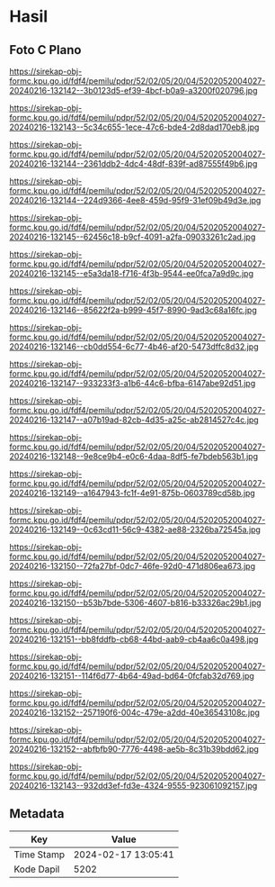# Hasil

## Foto C Plano

https://sirekap-obj-formc.kpu.go.id/fdf4/pemilu/pdpr/52/02/05/20/04/5202052004027-20240216-132142--3b0123d5-ef39-4bcf-b0a9-a3200f020796.jpg

https://sirekap-obj-formc.kpu.go.id/fdf4/pemilu/pdpr/52/02/05/20/04/5202052004027-20240216-132143--5c34c655-1ece-47c6-bde4-2d8dad170eb8.jpg

https://sirekap-obj-formc.kpu.go.id/fdf4/pemilu/pdpr/52/02/05/20/04/5202052004027-20240216-132144--2361ddb2-4dc4-48df-839f-ad87555f49b6.jpg

https://sirekap-obj-formc.kpu.go.id/fdf4/pemilu/pdpr/52/02/05/20/04/5202052004027-20240216-132144--224d9366-4ee8-459d-95f9-31ef09b49d3e.jpg

https://sirekap-obj-formc.kpu.go.id/fdf4/pemilu/pdpr/52/02/05/20/04/5202052004027-20240216-132145--62456c18-b9cf-4091-a2fa-09033261c2ad.jpg

https://sirekap-obj-formc.kpu.go.id/fdf4/pemilu/pdpr/52/02/05/20/04/5202052004027-20240216-132145--e5a3da18-f716-4f3b-9544-ee0fca7a9d9c.jpg

https://sirekap-obj-formc.kpu.go.id/fdf4/pemilu/pdpr/52/02/05/20/04/5202052004027-20240216-132146--85622f2a-b999-45f7-8990-9ad3c68a16fc.jpg

https://sirekap-obj-formc.kpu.go.id/fdf4/pemilu/pdpr/52/02/05/20/04/5202052004027-20240216-132146--cb0dd554-6c77-4b46-af20-5473dffc8d32.jpg

https://sirekap-obj-formc.kpu.go.id/fdf4/pemilu/pdpr/52/02/05/20/04/5202052004027-20240216-132147--933233f3-a1b6-44c6-bfba-6147abe92d51.jpg

https://sirekap-obj-formc.kpu.go.id/fdf4/pemilu/pdpr/52/02/05/20/04/5202052004027-20240216-132147--a07b19ad-82cb-4d35-a25c-ab2814527c4c.jpg

https://sirekap-obj-formc.kpu.go.id/fdf4/pemilu/pdpr/52/02/05/20/04/5202052004027-20240216-132148--9e8ce9b4-e0c6-4daa-8df5-fe7bdeb563b1.jpg

https://sirekap-obj-formc.kpu.go.id/fdf4/pemilu/pdpr/52/02/05/20/04/5202052004027-20240216-132149--a1647943-fc1f-4e91-875b-0603789cd58b.jpg

https://sirekap-obj-formc.kpu.go.id/fdf4/pemilu/pdpr/52/02/05/20/04/5202052004027-20240216-132149--0c63cd11-56c9-4382-ae88-2326ba72545a.jpg

https://sirekap-obj-formc.kpu.go.id/fdf4/pemilu/pdpr/52/02/05/20/04/5202052004027-20240216-132150--72fa27bf-0dc7-46fe-92d0-471d806ea673.jpg

https://sirekap-obj-formc.kpu.go.id/fdf4/pemilu/pdpr/52/02/05/20/04/5202052004027-20240216-132150--b53b7bde-5306-4607-b816-b33326ac29b1.jpg

https://sirekap-obj-formc.kpu.go.id/fdf4/pemilu/pdpr/52/02/05/20/04/5202052004027-20240216-132151--bb8fddfb-cb68-44bd-aab9-cb4aa6c0a498.jpg

https://sirekap-obj-formc.kpu.go.id/fdf4/pemilu/pdpr/52/02/05/20/04/5202052004027-20240216-132151--114f6d77-4b64-49ad-bd64-0fcfab32d769.jpg

https://sirekap-obj-formc.kpu.go.id/fdf4/pemilu/pdpr/52/02/05/20/04/5202052004027-20240216-132152--257190f6-004c-479e-a2dd-40e36543108c.jpg

https://sirekap-obj-formc.kpu.go.id/fdf4/pemilu/pdpr/52/02/05/20/04/5202052004027-20240216-132152--abfbfb90-7776-4498-ae5b-8c31b39bdd62.jpg

https://sirekap-obj-formc.kpu.go.id/fdf4/pemilu/pdpr/52/02/05/20/04/5202052004027-20240216-132143--932dd3ef-fd3e-4324-9555-923061092157.jpg


## Metadata

| Key        | Value               |
| ---------- | ------------------- |
| Time Stamp | 2024-02-17 13:05:41 |
| Kode Dapil | 5202                |



